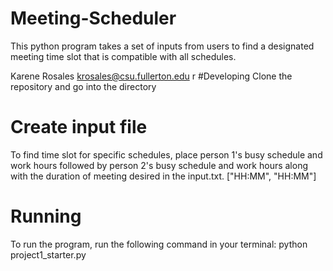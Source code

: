 # Meeting-Scheduler
This python program takes a set of inputs from users to find a designated meeting time slot that is compatible with all schedules. 

Karene Rosales
krosales@csu.fullerton.edu
r
#Developing
Clone the repository and go into the directory

# Create input file
To find time slot for specific schedules, place person 1's busy schedule and work hours followed by person 2's busy schedule and work hours along with the duration of meeting desired in the input.txt.
["HH:MM", "HH:MM"]

# Running
To run the program, run the following command in your terminal:
python project1_starter.py
